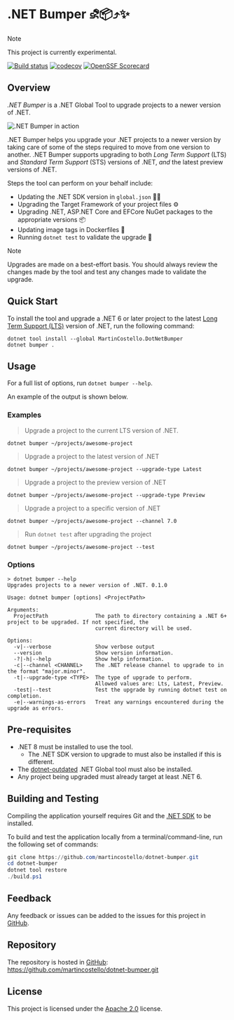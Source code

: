 # .NET Bumper ⛐📦⤴️✨

> [!NOTE]
> This project is currently experimental.

<!--
[![NuGet][package-badge]][package-download]
-->

[![Build status][build-badge]][build-status]
[![codecov][coverage-badge]][coverage-report]
[![OpenSSF Scorecard][scorecard-badge]][scorecard-report]

## Overview

_.NET Bumper_ is a .NET Global Tool to upgrade projects to a newer version of .NET.

![.NET Bumper in action][demo]

.NET Bumper helps you upgrade your .NET projects to a newer version by taking
care of some of the steps required to move from one version to another. .NET
Bumper supports upgrading to both _Long Term Support_ (LTS) and _Standard Term Support_
(STS) versions of .NET, _and_ the latest preview versions of .NET.

Steps the tool can perform on your behalf include:

- Updating the .NET SDK version in `global.json` 🧑‍💻
- Upgrading the Target Framework of your project files ⚙️
- Upgrading .NET, ASP.NET Core and EFCore NuGet packages to the appropriate versions 📦
- Updating image tags in Dockerfiles 🐳
- Running `dotnet test` to validate the upgrade 🧪

> [!NOTE]
> Upgrades are made on a best-effort basis. You should always review the
> changes made by the tool and test any changes made to validate the upgrade.

## Quick Start

To install the tool and upgrade a .NET 6 or later project to the latest
[Long Term Support (LTS)][lts] version of .NET, run the following command:

```console
dotnet tool install --global MartinCostello.DotNetBumper
dotnet bumper .
```

## Usage

For a full list of options, run `dotnet bumper --help`.

An example of the output is shown below.

### Examples

> Upgrade a project to the current LTS version of .NET.

```console
dotnet bumper ~/projects/awesome-project
```

> Upgrade a project to the latest version of .NET

```console
dotnet bumper ~/projects/awesome-project --upgrade-type Latest
```

> Upgrade a project to the preview version of .NET

```console
dotnet bumper ~/projects/awesome-project --upgrade-type Preview
```

> Upgrade a project to a specific version of .NET

```console
dotnet bumper ~/projects/awesome-project --channel 7.0
```

> Run `dotnet test` after upgrading the project

```console
dotnet bumper ~/projects/awesome-project --test
```

### Options

```console
> dotnet bumper --help
Upgrades projects to a newer version of .NET. 0.1.0

Usage: dotnet bumper [options] <ProjectPath>

Arguments:
  ProjectPath               The path to directory containing a .NET 6+ project to be upgraded. If not specified, the
                            current directory will be used.

Options:
  -v|--verbose              Show verbose output
  --version                 Show version information.
  -?|-h|--help              Show help information.
  -c|--channel <CHANNEL>    The .NET release channel to upgrade to in the format "major.minor".
  -t|--upgrade-type <TYPE>  The type of upgrade to perform.
                            Allowed values are: Lts, Latest, Preview.
  -test|--test              Test the upgrade by running dotnet test on completion.
  -e|--warnings-as-errors   Treat any warnings encountered during the upgrade as errors.
```

## Pre-requisites

- .NET 8 must be installed to use the tool.
  - The .NET SDK version to upgrade to must also be installed if this is different.
- The [dotnet-outdated][dotnet-outdated] .NET Global tool must also be installed.
- Any project being upgraded must already target at least .NET 6.

## Building and Testing

Compiling the application yourself requires Git and the [.NET SDK][dotnet-sdk] to be installed.

To build and test the application locally from a terminal/command-line, run the following set of commands:

```powershell
git clone https://github.com/martincostello/dotnet-bumper.git
cd dotnet-bumper
dotnet tool restore
./build.ps1
```

## Feedback

Any feedback or issues can be added to the issues for this project in [GitHub][issues].

## Repository

The repository is hosted in [GitHub][repo]: <https://github.com/martincostello/dotnet-bumper.git>

## License

This project is licensed under the [Apache 2.0][license] license.

[build-badge]: https://github.com/martincostello/dotnet-bumper/actions/workflows/build.yml/badge.svg?branch=main&event=push
[build-status]: https://github.com/martincostello/dotnet-bumper/actions?query=workflow%3Abuild+branch%3Amain+event%3Apush "Continuous Integration for this project"
[coverage-badge]: https://codecov.io/gh/martincostello/dotnet-bumper/branch/main/graph/badge.svg
[coverage-report]: https://codecov.io/gh/martincostello/dotnet-bumper "Code coverage report for this project"
[demo]: ./docs/demo.gif "A demonstration of the .NET Bumper tool"
[dotnet-outdated]: https://github.com/dotnet-outdated/dotnet-outdated "dotnet-outdated"
[dotnet-sdk]: https://dotnet.microsoft.com/download "Download the .NET SDK"
[issues]: https://github.com/martincostello/dotnet-bumper/issues "Issues for this project on GitHub.com"
[license]: https://www.apache.org/licenses/LICENSE-2.0.txt "The Apache 2.0 license"
[lts]: https://dotnet.microsoft.com/en-us/platform/support/policy/dotnet-core ".NET and .NET Core Support Policy"
<!--
[package-badge]: https://buildstats.info/nuget/MartinCostello.DotNetBumper?includePreReleases=true
[package-download]: https://www.nuget.org/packages/MartinCostello.DotNetBumper "Download dotnet-bumper from NuGet"
-->
[repo]: https://github.com/martincostello/dotnet-bumper "This project on GitHub.com"
[scorecard-badge]: https://api.securityscorecards.dev/projects/github.com/martincostello/dotnet-bumper/badge
[scorecard-report]: https://securityscorecards.dev/viewer/?uri=github.com/martincostello/dotnet-bumper "OpenSSF Scorecard for this project"
